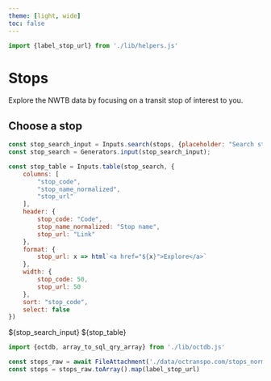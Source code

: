 ```yaml
---
theme: [light, wide]
toc: false
---
```


```js
import {label_stop_url} from './lib/helpers.js'
```

# Stops

Explore the NWTB data by focusing on a transit stop of interest to you.

## Choose a stop

```js
const stop_search_input = Inputs.search(stops, {placeholder: "Search stops"})
const stop_search = Generators.input(stop_search_input);
```

```js
const stop_table = Inputs.table(stop_search, {
    columns: [
        "stop_code",
        "stop_name_normalized",
        "stop_url"
    ],
    header: {
        stop_code: "Code",
        stop_name_normalized: "Stop name",
        stop_url: "Link"
    },
    format: {
        stop_url: x => html`<a href="${x}">Explore</a>`
    },
    width: {
        stop_code: 50,
        stop_url: 50
    },
    sort: "stop_code",
    select: false
})
```

${stop_search_input}
${stop_table}



<!-- ## Data / loading -->

<!-- ### Database -->

```js
import {octdb, array_to_sql_qry_array} from './lib/octdb.js'
```

```js
const stops_raw = await FileAttachment('./data/octranspo.com/stops_normalized.parquet').parquet()
const stops = stops_raw.toArray().map(label_stop_url)
```
